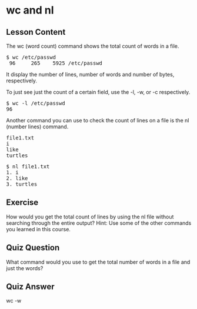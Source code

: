 # wc and nl

## Lesson Content

The wc (word count) command shows the total count of words in a file.

<pre>$ wc /etc/passwd
 96     265    5925 /etc/passwd
</pre>

It display the number of lines, number of words and number of bytes, respectively.

To just see just the count of a certain field, use the -l, -w, or -c respectively.

<pre>$ wc -l /etc/passwd
96</pre>

Another command you can use to check the count of lines on a file is the nl (number lines) command.

<pre>
file1.txt
i
like
turtles
</pre>

<pre>$ nl file1.txt
1. i
2. like
3. turtles
</pre>

## Exercise

How would you get the total count of lines by using the nl file without searching through the entire output? Hint: Use some of the other commands you learned in this course.

## Quiz Question

What command would you use to get the total number of words in a file and just the words?

## Quiz Answer

wc -w
